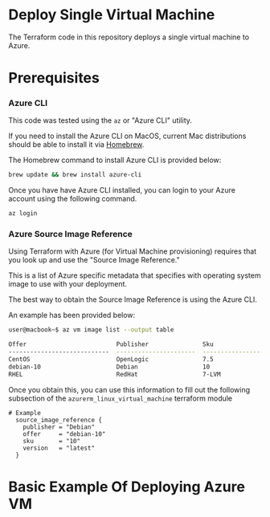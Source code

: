 # Deploy Single Virtual Machine

The Terraform code in this repository deploys a single virtual machine to Azure.

# Prerequisites

### Azure CLI

This code was tested using the `az` or "Azure CLI" utility.

If you need to install the Azure CLI on MacOS, current Mac distributions should be able to install it via [Homebrew](https://brew.sh/).

The Homebrew command to install Azure CLI is provided below:

```bash
brew update && brew install azure-cli
```

Once you have have Azure CLI installed, you can login to your Azure account using the following command.

```bash
az login
```

### Azure Source Image Reference

Using Terraform with Azure (for Virtual Machine provisioning) requires that you look up and use the "Source Image Reference."

This is a list of Azure specific metadata that specifies with operating system image to use with your deployment.

The best way to obtain the Source Image Reference is using the Azure CLI.

An example has been provided below:

```bash
user@macbook~$ az vm image list --output table

Offer                         Publisher               Sku                 Urn                                                             UrnAlias             Version
----------------------------  ----------------------  ------------------  --------------------------------------------------------------  -------------------  ---------
CentOS                        OpenLogic               7.5                 OpenLogic:CentOS:7.5:latest                                     CentOS               latest
debian-10                     Debian                  10                  Debian:debian-10:10:latest                                      Debian               latest
RHEL                          RedHat                  7-LVM               RedHat:RHEL:7-LVM:latest                                        RHEL                 latest
```

Once you obtain this, you can use this information to fill out the following subsection of the `azurerm_linux_virtual_machine` terraform module

```hcl
# Example
  source_image_reference {
    publisher = "Debian"
    offer     = "debian-10"
    sku       = "10"
    version   = "latest"
  }
```

# Basic Example Of Deploying Azure VM

